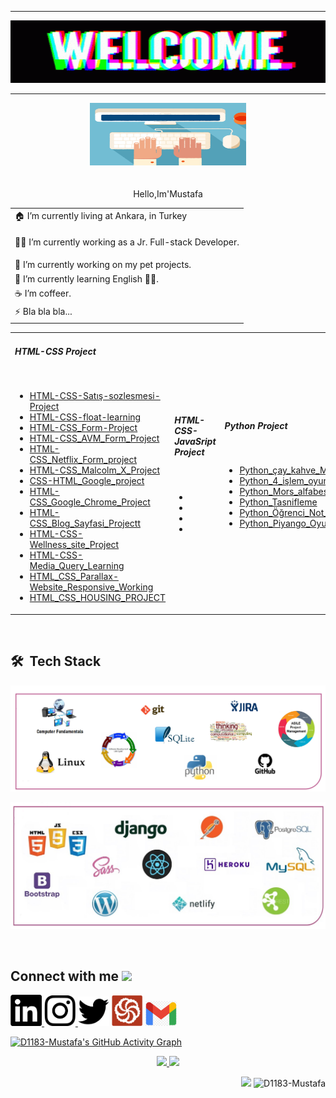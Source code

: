 <hr>
<p><img src="https://github.com/D1183-Mustafa/D1183-Mustafa/blob/main/banner-welcome.gif" width="1000px" height="100px"></p>
<hr>
<p align="center"><img src="https://github.com/D1183-Mustafa/D1183-Mustafa/blob/main/ba%C5%9Fl%C4%B1k.gif" width="250px" height="100px"><br><br><br>Hello,Im'Mustafa</p>





<div align="center">
        <table>
            <tr>
                <td>🏠 I’m currently living at Ankara, in Turkey</td>
            </tr>
            <tr>
                <td><p>👨‍💻 I’m currently working as a Jr. Full-stack Developer.</td>
            </tr>
            <tr>
                <td>
                    🔭 I’m currently working on my pet projects.
                </td>
            </tr>
            <tr>
                <td>🌱 I’m currently learning English 🤦‍♂.</td>
            </tr>
            <tr>
                <td>☕️ I’m coffeer.</td>
            </tr>
            <tr>
                <td>⚡ Bla bla bla...</td>
            </tr>
        </table>
</div>
    <table align=center>
      <tr>
        <td>
          <h5>HTML-CSS Project</h5>
          <br />
          <ul>
            <li>
              <a
                href="https://d1183-mustafa.github.io/HTML-CSS-Sat-s-sozlesmesi/"
                target="_blank"
                >HTML-CSS-Satış-sozlesmesi-Project</a
              >
            </li>
             <li>
              <a
                href="https://d1183-mustafa.github.io/HTML-CSS-float-learning/"
                target="_blank"
                >HTML-CSS-float-learning</a
              >
            </li>
            <li>
              <a
                href="https://d1183-mustafa.github.io/HTML-CSS-Form-Doldurma/"
                target="_blank"
                >HTML-CSS_Form-Project</a
              >
            </li>
            <li>
              <a
                href="https://d1183-mustafa.github.io/HTML-CSS-AV-Form/"
                target="_blank"
                >HTML-CSS_AVM_Form_Project</a
              >
            </li>
            <li>
              <a
                href="https://d1183-mustafa.github.io/HTML-CSS_Netflix_Form_project/"
                target="_blank"
                >HTML-CSS_Netflix_Form_project</a
              >
            </li>
            <li>
              <a
                href="https://d1183-mustafa.github.io/HTML-CSS_Malcolm_X_Project/"
                target="_blank"
                >HTML-CSS_Malcolm_X_Project</a
              >
            </li>
             <li>
              <a
                href="https://d1183-mustafa.github.io/CSS-HTML_Google_project/"
                target="_blank"
                >CSS-HTML_Google_project</a
              >
            </li>
              <li>
              <a
                href="https://d1183-mustafa.github.io/HTML-CSS_Google_Chrome_Project/"
                target="_blank"
                >HTML-CSS_Google_Chrome_Project</a
              >
            </li>
              <li>
              <a
                href="https://d1183-mustafa.github.io/HTML-CSS_Blog_Sayfas-_Project/"
                target="_blank"
                >HTML-CSS_Blog_Sayfasi_Projectt</a
              >
            </li>
              <li>
              <a
                href="https://d1183-mustafa.github.io/HTML-CSS-Wellness_site_Project__/"
                target="_blank"
                >HTML-CSS-Wellness_site_Project</a
              >
            </li>
              <li>
              <a
                href="https://d1183-mustafa.github.io/HTML-CSS-Media_Query_Learning/"
                target="_blank"
                >HTML-CSS-Media_Query_Learning</a
              >
            </li>
             <li>
              <a
                href="https://d1183-mustafa.github.io/HTML_CSS_Parallax-Website_Responsive_Working/"
                target="_blank"
                >HTML_CSS_Parallax-Website_Responsive_Working</a
              >
            </li>
            <li>
              <a
                href="https://d1183-mustafa.github.io/HTML_CSS_HOUSING_PROJECT/"
                target="_blank"
                >HTML_CSS_HOUSING_PROJECT</a
              >
            </li>
          </ul>
        </td>
        <td>
          <h5>HTML-CSS-JavaSript Project</h5>
          <br />
          <ul>
            <li></li>
            <li></li>
            <li></li>
            <li></li>
          </ul>
        </td>
        <td>
            <h5>Python Project</h5>
          <br /> 
          <ul>
            <li>
              <a
                href="https://github.com/D1183-Mustafa/Python-Projelerim/blob/main/%C3%A7ay-kahve%20makinesi.ipynb"
                target="_blank"
                >Python_çay_kahve_Mak</a
              >
            </li>
              <li>
              <a
                href="https://github.com/D1183-Mustafa/Python-Projelerim/blob/main/4%20islem%20oyunu.ipynb"
                target="_blank"
                >Python_4_işlem_oyunu</a
              >
            </li>
             <li>
              <a
                href="https://github.com/D1183-Mustafa/Python-Projelerim/blob/main/Mors%20Alfabesi.ipynb"
                target="_blank"
                >Python_Mors_alfabesi</a
              >
            </li>
             <li>
              <a
                href="https://github.com/D1183-Mustafa/Python-Projelerim/blob/main/Tasnifleme.ipynb"
                target="_blank"
                >Python_Tasnifleme</a
              >
            </li>
              <li>
              <a
                href="https://github.com/D1183-Mustafa/Python-Projelerim/blob/main/%C3%96grenci%20Not%20Ortalamasi%20Hesaplama.ipynb"
                target="_blank"
                >Python_Öğrenci_Not_Ortalaması</a
              >
            </li>
             <li>
              <a
                href="https://github.com/D1183-Mustafa/Python-Projelerim/blob/main/piyango%20oyunu.ipynb"
                target="_blank"
                >Python_Piyango_Oyunu</a
              >
            </li>
          </ul>
        </td>
      </tr>
    </table>
<br>

<h2>🛠 &nbsp;Tech Stack</h2>
<p><img src="https://github.com/D1183-Mustafa/D1183-Mustafa/blob/main/tools2.png"></p>
<p><img src="https://github.com/D1183-Mustafa/D1183-Mustafa/blob/main/tools.png"></p>

<br>

<h2> Connect with me <img src='https://raw.githubusercontent.com/ShahriarShafin/ShahriarShafin/main/Assets/handshake.gif' width="100px"> </h2>

<a href = "https://www.linkedin.com/in/mustafa-alta%C5%9F-b49b77225/" targer = "_blank"> <img src="https://github.com/D1183-Mustafa/D1183-Mustafa/blob/main/Ekran%20g%C3%B6r%C3%BCnt%C3%BCs%C3%BC%202021-12-31%20040113.png" width="50px"></a><a href = "https://www.instagram.com/xmmuussx/" targer = "_blank"> <img src="https://github.com/D1183-Mustafa/D1183-Mustafa/blob/main/Ekran%20g%C3%B6r%C3%BCnt%C3%BCs%C3%BC%202021-12-31%20040203.png" width="50px"></a><a href = "https://twitter.com/developer_altas" targer = "_blank"> <img src="https://github.com/D1183-Mustafa/D1183-Mustafa/blob/main/Ekran%20g%C3%B6r%C3%BCnt%C3%BCs%C3%BC%202021-12-31%20040223.png" width="50px"></a>
<a href = "https://www.codewars.com/users/D1183-Mustafa" targer = "_blank"> <img src="https://github.com/D1183-Mustafa/D1183-Mustafa/blob/main/wars.png" width="50px"></a>
<a href = "mailto:mustafaaltas06@outlook.com" targer = "_blank"> <img src="https://github.com/D1183-Mustafa/D1183-Mustafa/blob/main/gmail.png" width="50px"></a>


[![D1183-Mustafa's GitHub Activity Graph](https://activity-graph.herokuapp.com/graph?username=D1183-Mustafa&theme=tokyonight)](https://git.io/praveenscience)

<p align="center">
<a href="https://github.com/AVS1508">
  <img height="180em" src="https://github-readme-stats-eight-theta.vercel.app/api?username=D1183-Mustafa&show_icons=true&theme=algolia&include_all_commits=true&count_private=true"/>
  <img height="180em" src="https://github-readme-stats-eight-theta.vercel.app/api/top-langs/?username=D1183-Mustafa&layout=compact&langs_count=8&theme=algolia"/>
</a>
</p>

<p align="right"><img src="https://github.com/D1183-Mustafa/D1183-Mustafa/blob/main/kedi.gif" width="70px"> <img src="https://komarev.com/ghpvc/?username=D1183-Mustafa"            alt="D1183-Mustafa" /> </p>

